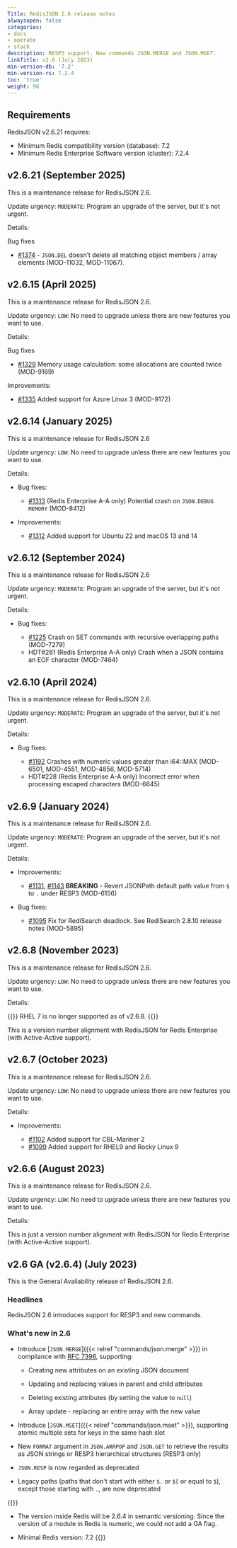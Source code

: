 ```yaml
---
Title: RedisJSON 2.6 release notes
alwaysopen: false
categories:
- docs
- operate
- stack
description: RESP3 support. New commands JSON.MERGE and JSON.MSET.
linkTitle: v2.6 (July 2023)
min-version-db: '7.2'
min-version-rs: 7.2.4
toc: 'true'
weight: 96
---
```

## Requirements

RedisJSON v2.6.21 requires:

- Minimum Redis compatibility version (database): 7.2
- Minimum Redis Enterprise Software version (cluster): 7.2.4

## v2.6.21 (September 2025)

This is a maintenance release for RedisJSON 2.6.

Update urgency: `MODERATE`: Program an upgrade of the server, but it's not urgent.

Details:

Bug fixes
- [#1374](https://github.com/redisjson/redisjson/pull/1374) - `JSON.DEL` doesn’t delete all matching object members / array elements (MOD-11032, MOD-11067).

## v2.6.15 (April 2025)

This is a maintenance release for RedisJSON 2.6.

Update urgency: `LOW`: No need to upgrade unless there are new features you want to use.

Details:

Bug fixes
- [#1329](https://github.com/redisjson/redisjson/pull/1329) Memory usage calculation: some allocations are counted twice (MOD-9169) 

Improvements:
- [#1335](https://github.com/redisjson/redisjson/pull/1335) Added support for Azure Linux 3 (MOD-9172)

## v2.6.14 (January 2025)

This is a maintenance release for RedisJSON 2.6

Update urgency: `LOW`: No need to upgrade unless there are new features you want to use.

Details:

- Bug fixes:
  - [#1313](https://github.com/redisjson/redisjson/pull/1313) (Redis Enterprise A-A only) Potential crash on `JSON.DEBUG MEMORY` (MOD-8412)

- Improvements:
  - [#1312](https://github.com/redisjson/redisjson/pull/1312) Added support for Ubuntu 22 and macOS 13 and 14


## v2.6.12 (September 2024)

This is a maintenance release for RedisJSON 2.6

Update urgency: `MODERATE`: Program an upgrade of the server, but it's not urgent.

Details:

- Bug fixes:

  - [#1225](https://github.com/redisjson/redisjson/pull/1225) Crash on SET commands with recursive overlapping paths (MOD-7279)
  - HDT#261 (Redis Enterprise A-A only) Crash when a JSON contains an EOF character (MOD-7464)

## v2.6.10 (April 2024)

This is a maintenance release for RedisJSON 2.6.

Update urgency: `MODERATE`: Program an upgrade of the server, but it's not urgent.

Details:

- Bug fixes:

  - [#1192](https://github.com/RedisJSON/RedisJSON/pull/1192) Crashes with numeric values greater than i64::MAX (MOD-6501, MOD-4551, MOD-4856, MOD-5714)
  - HDT#228 (Redis Enterprise A-A only) Incorrect error when processing escaped characters (MOD-6645)

## v2.6.9 (January 2024)

This is a maintenance release for RedisJSON 2.6.

Update urgency: `MODERATE`: Program an upgrade of the server, but it's not urgent.

Details:

- Improvements:

   - [#1131](https://github.com/RedisJSON/RedisJSON/issues/1131), [#1143](https://github.com/RedisJSON/RedisJSON/pull/1143) **BREAKING** - Revert JSONPath default path value from `$` to `.` under RESP3 (MOD-6156)

- Bug fixes:

  - [#1095](https://github.com/RedisJSON/RedisJSON/pull/1095) Fix for RediSearch deadlock. See RediSearch 2.8.10 release notes (MOD-5895)

## v2.6.8 (November 2023)

This is a maintenance release for RedisJSON 2.6.

Update urgency: `LOW`: No need to upgrade unless there are new features you want to use.

Details:

{{<note>}}
RHEL 7 is no longer supported as of v2.6.8.
{{</note>}}

This is a version number alignment with RedisJSON for Redis Enterprise (with Active-Active support).

## v2.6.7 (October 2023)

This is a maintenance release for RedisJSON 2.6.

Update urgency: `LOW`: No need to upgrade unless there are new features you want to use.

Details:

- Improvements:

  - [#1102](https://github.com/RedisJSON/RedisJSON/pull/1102) Added support for CBL-Mariner 2
  - [#1099](https://github.com/RedisJSON/RedisJSON/pull/1099) Added support for RHEL9 and Rocky Linux 9

## v2.6.6 (August 2023)

This is a maintenance release for RedisJSON 2.6.

Update urgency: `LOW`: No need to upgrade unless there are new features you want to use.

Details:

This is just a version number alignment with RedisJSON for Redis Enterprise (with Active-Active support).

## v2.6 GA (v2.6.4) (July 2023)

This is the General Availability release of RedisJSON 2.6.

### Headlines

RedisJSON 2.6 introduces support for RESP3 and new commands.

### What's new in 2.6

- Introduce [`JSON.MERGE`]({{< relref "commands/json.merge" >}}) in compliance with [RFC 7396](https://datatracker.ietf.org/doc/html/rfc7396), supporting:

  - Creating new attributes on an existing JSON document

  - Updating and replacing values in parent and child attributes

  - Deleting existing attributes (by setting the value to `null`)

  - Array update - replacing an entire array with the new value

- Introduce [`JSON.MSET`]({{< relref "commands/json.mset" >}}), supporting atomic multiple sets for keys in the same hash slot

- New `FORMAT` argument in `JSON.ARRPOP` and `JSON.GET` to retrieve the results as JSON strings or RESP3 hierarchical structures (RESP3 only)

- `JSON.RESP` is now regarded as deprecated

- Legacy paths (paths that don't start with either `$.` or `$[` or equal to `$`), except those starting with `.`, are now deprecated

{{<note>}}
- The version inside Redis will be 2.6.4 in semantic versioning. Since the version of a module in Redis is numeric, we could not add a GA flag.

- Minimal Redis version: 7.2
{{</note>}}
